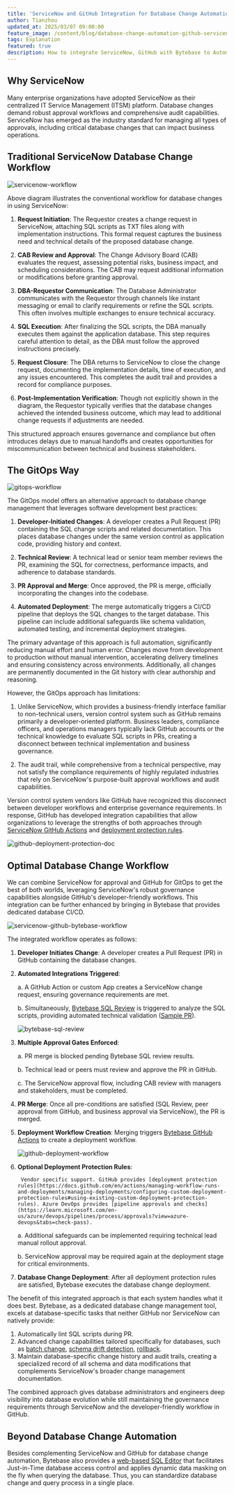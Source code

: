 ```yaml
---
title: 'ServiceNow and GitHub Integration for Database Change Automation'
author: Tianzhou
updated_at: 2025/03/07 09:00:00
feature_image: /content/blog/database-change-automation-github-servicenow-integration/banner.webp
tags: Explanation
featured: true
description: How to integrate ServiceNow, GitHub with Bytebase to Automate Database Changes.
---
```


## Why ServiceNow

Many enterprise organizations have adopted ServiceNow as their centralized IT Service Management (ITSM) platform.
Database changes demand robust approval workflows and comprehensive audit capabilities. ServiceNow has emerged as the industry standard for managing all types of approvals, including critical database changes that can impact business operations.

## Traditional ServiceNow Database Change Workflow

![servicenow-workflow](/content/blog/database-change-automation-github-servicenow-integration/servicenow-workflow.webp)

Above diagram illustrates the conventional workflow for database changes in using ServiceNow:

1. **Request Initiation**: The Requestor creates a change request in ServiceNow, attaching SQL scripts as TXT files along with implementation instructions. This formal request captures the business need and technical details of the proposed database change.

1. **CAB Review and Approval**: The Change Advisory Board (CAB) evaluates the request, assessing potential risks, business impact, and scheduling considerations. The CAB may request additional information or modifications before granting approval.

1. **DBA-Requestor Communication**: The Database Administrator communicates with the Requestor through channels like instant messaging or email to clarify requirements or refine the SQL scripts. This often involves multiple exchanges to ensure technical accuracy.

1. **SQL Execution**: After finalizing the SQL scripts, the DBA manually executes them against the application database. This step requires careful attention to detail, as the DBA must follow the approved instructions precisely.

1. **Request Closure**: The DBA returns to ServiceNow to close the change request, documenting the implementation details, time of execution, and any issues encountered. This completes the audit trail and provides a record for compliance purposes.

1. **Post-Implementation Verification**: Though not explicitly shown in the diagram, the Requestor typically verifies that the database changes achieved the intended business outcome, which may lead to additional change requests if adjustments are needed.

This structured approach ensures governance and compliance but often introduces delays due to manual handoffs and creates opportunities for miscommunication between technical and business stakeholders.

## The GitOps Way

![gitops-workflow](/content/blog/database-change-automation-github-servicenow-integration/gitops-workflow.webp)

The GitOps model offers an alternative approach to database change management that leverages software development best practices:

1. **Developer-Initiated Changes**: A developer creates a Pull Request (PR) containing the SQL change scripts and related documentation. This places database changes under the same version control as application code, providing history and context.

1. **Technical Review**: A technical lead or senior team member reviews the PR, examining the SQL for correctness, performance impacts, and adherence to database standards.

1. **PR Approval and Merge**: Once approved, the PR is merge, officially incorporating the changes into the codebase.

1. **Automated Deployment**: The merge automatically triggers a CI/CD pipeline that deploys the SQL changes to the target database. This pipeline can include additional safeguards like schema validation, automated testing, and incremental deployment strategies.

The primary advantage of this approach is full automation, significantly reducing manual effort and human error. Changes move from development to production without manual intervention, accelerating delivery timelines and ensuring consistency across environments. Additionally, all changes are permanently documented in the Git history with clear authorship and reasoning.

However, the GitOps approach has limitations:

1. Unlike ServiceNow, which provides a business-friendly interface familiar to non-technical users, version control system such as GitHub remains primarily a developer-oriented platform. Business leaders, compliance officers, and operations managers typically lack GitHub accounts or the technical knowledge to evaluate SQL scripts in PRs, creating a disconnect between technical implementation and business governance.

1. The audit trail, while comprehensive from a technical perspective, may not satisfy the compliance requirements of highly regulated industries that rely on ServiceNow's purpose-built approval workflows and audit capabilities.

Version control system vendors like GitHub have recognized this disconnect between developer workflows and enterprise governance requirements. In response, GitHub has developed integration capabilities that allow organizations to leverage the strengths of both approaches through [ServiceNow GitHub Actions](https://github.com/marketplace/actions/servicenow-devops-change-automation) and [deployment protection rules](https://docs.github.com/en/actions/managing-workflow-runs-and-deployments/managing-deployments/configuring-custom-deployment-protection-rules#using-existing-custom-deployment-protection-rules).

![github-deployment-protection-doc](/content/blog/database-change-automation-github-servicenow-integration/github-deployment-protection-doc.webp)

## Optimal Database Change Workflow

We can combine ServiceNow for approval and GitHub for GitOps to get the best of both worlds, leveraging ServiceNow's robust governance capabilities alongside GitHub's developer-friendly workflows. This integration can be further enhanced by bringing in Bytebase that provides dedicated database CI/CD.

![servicenow-github-bytebase-workflow](/content/blog/database-change-automation-github-servicenow-integration/servicenow-github-bytebase-workflow.webp)

The integrated workflow operates as follows:

1.  **Developer Initiates Change**: A developer creates a Pull Request (PR) in GitHub containing the database changes.

2.  **Automated Integrations Triggered**:

    a. A GitHub Action or custom App creates a ServiceNow change request, ensuring governance requirements are met.

    b. Simultaneously, [Bytebase SQL Review](https://www.bytebase.com/docs/sql-review/overview/) is triggered to analyze the SQL scripts, providing automated technical validation ([Sample PR](https://github.com/bytebase/example-gitops-github-flow/pull/6#issuecomment-2731413296)).

    ![bytebase-sql-review](/content/blog/database-change-automation-github-servicenow-integration/bytebase-sql-review.webp)

3.  **Multiple Approval Gates Enforced**:

    a. PR merge is blocked pending Bytebase SQL review results.

    b. Technical lead or peers must review and approve the PR in GitHub.

    c. The ServiceNow approval flow, including CAB review with managers and stakeholders, must be completed.

4.  **PR Merge**: Once all pre-conditions are satisfied (SQL Review, peer approval from GitHub, and business approval via ServiceNow), the PR is merged.

5.  **Deployment Workflow Creation**: Merging triggers [Bytebase GitHub Actions](https://github.com/marketplace?query=bytebase&type=actions) to create a deployment workflow.

    ![github-deployment-workflow](/content/blog/database-change-automation-github-servicenow-integration/github-deployment-workflow.webp)

6.  **Optional Deployment Protection Rules**:

     <HintBlock type="info">

         Vendor specific support. GitHub provides [deployment protection rules](https://docs.github.com/en/actions/managing-workflow-runs-and-deployments/managing-deployments/configuring-custom-deployment-protection-rules#using-existing-custom-deployment-protection-rules). Azure DevOps provides [pipeline approvals and checks](https://learn.microsoft.com/en-us/azure/devops/pipelines/process/approvals?view=azure-devops&tabs=check-pass).

    </HintBlock>

    a. Additional safeguards can be implemented requiring technical lead manual rollout approval.

    b. ServiceNow approval may be required again at the deployment stage for critical environments.

7.  **Database Change Deployment**: After all deployment protection rules are satisfied, Bytebase executes the database change deployment.

The benefit of this integrated approach is that each system handles what it does best. Bytebase, as a dedicated database change management tool, excels at database-specific tasks that neither GitHub nor ServiceNow can natively provide:

1. Automatically lint SQL scripts during PR.
1. Advanced change capabilities tailored specifically for databases, such as [batch change](/docs/change-database/batch-change/), [schema drift detection](/docs/change-database/drift-detection/), [rollback](/docs/change-database/rollback-data-changes/).
1. Maintain database-specific change history and audit trails, creating a specialized record of all schema and data modifications that complements ServiceNow's broader change management documentation.

The combined approach gives database administrators and engineers deep visibility into database evolution while still maintaining the governance requirements through ServiceNow and the developer-friendly workflow in GitHub.

## Beyond Database Change Automation

Besides complementing ServiceNow and GitHub for database change automation, Bytebase also provides a [web-based SQL Editor](/docs/sql-editor/overview/) that facilitates Just-in-Time database access control and applies dynamic data masking on the fly when querying the database. Thus, you can standardize database change and query process in a single place.
